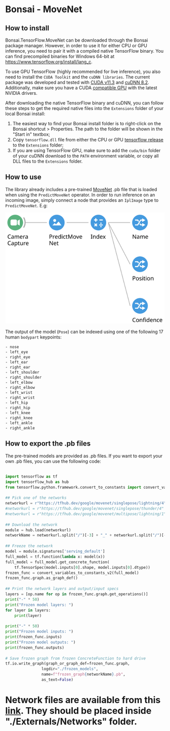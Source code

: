 # Bonsai - MoveNet

## How to install

Bonsai.TensorFlow.MoveNet can be downloaded through the Bonsai package manager. However, in order to use it for either CPU or GPU inference, you need to pair it with a compiled native TensorFlow binary. You can find precompiled binaries for Windows 64-bit at https://www.tensorflow.org/install/lang_c.

To use GPU TensorFlow (highly recommended for live inference), you also need to install the `CUDA Toolkit` and the `cuDNN libraries`. The current package was developed and tested with [CUDA v11.3](https://developer.nvidia.com/cuda-11.3.0-download-archive) and [cuDNN 8.2](https://developer.nvidia.com/cudnn). Additionally, make sure you have a CUDA [compatible GPU](https://docs.nvidia.com/deploy/cuda-compatibility/index.html#support-hardware) with the latest NVIDIA drivers.

After downloading the native TensorFlow binary and cuDNN, you can follow these steps to get the required native files into the `Extensions` folder of your local Bonsai install:

1. The easiest way to find your Bonsai install folder is to right-click on the Bonsai shortcut > Properties. The path to the folder will be shown in the "Start in" textbox;
2. Copy `tensorflow.dll` file from either the CPU or GPU [tensorflow release](https://www.tensorflow.org/install/lang_c#download_and_extract) to the `Extensions` folder;
3. If you are using TensorFlow GPU, make sure to add the `cuda/bin` folder of your cuDNN download to the `PATH` environment variable, or copy all DLL files to the `Extensions` folder.

## How to use

The library already includes a pre-trained [MoveNet](https://tfhub.dev/google/movenet/singlepose/lightning/4) .pb file that is loaded when using the `PredictMoveNet` operator. In order to run inference on an incoming image, simply connect a node that provides an `IplImage` type to `PredictMoveNet`. E.g:

![WorkflowExample](./Assets/workflow_example.svg)

The output of the model (`Pose`) can be indexed using one of the following 17 human `bodypart` keypoints:

```
- nose
- left_eye
- right_eye
- left_ear
- right_ear
- left_shoulder
- right_shoulder
- left_elbow
- right_elbow
- left_wrist
- right_wrist
- left_hip
- right_hip
- left_knee
- right_knee
- left_ankle
- right_ankle
```

## How to export the .pb files

The pre-trained models are provided as .pb files. If you want to export your own .pb files, you can use the following code:

```python

import tensorflow as tf
import tensorflow_hub as hub
from tensorflow.python.framework.convert_to_constants import convert_variables_to_constants_v2

## Pick one of the networks
networkurl = r"https://tfhub.dev/google/movenet/singlepose/lightning/4"
#networkurl = r"https://tfhub.dev/google/movenet/singlepose/thunder/4"
#networkurl = r"https://tfhub.dev/google/movenet/multipose/lightning/1"

## Download the network
module = hub.load(networkurl)
networkName = networkurl.split("/")[-3] + "_" + networkurl.split("/")[-2]

## Freeze the network
model = module.signatures['serving_default']
full_model = tf.function(lambda x: model(x))
full_model = full_model.get_concrete_function(
    tf.TensorSpec(model.inputs[0].shape, model.inputs[0].dtype))
frozen_func = convert_variables_to_constants_v2(full_model)
frozen_func.graph.as_graph_def()

## Print the network layers and output/input specs
layers = [op.name for op in frozen_func.graph.get_operations()]
print("-" * 50)
print("Frozen model layers: ")
for layer in layers:
    print(layer)

print("-" * 50)
print("Frozen model inputs: ")
print(frozen_func.inputs)
print("Frozen model outputs: ")
print(frozen_func.outputs)

# Save frozen graph from frozen ConcreteFunction to hard drive
tf.io.write_graph(graph_or_graph_def=frozen_func.graph,
                logdir="./frozen_models",
                name=f"frozen_graph{networkName}.pb",
                as_text=False)

```


# Network files are available from this [link](https://neurogears-my.sharepoint.com/:f:/g/personal/b_cruz_neurogears_org/EhCLgMqeieRJhV1DJeZJTzUBBV4gTgefBLHYBxG_A_lB6g?e=B1BGBq). They should be placed inside "./Externals/Networks" folder.
